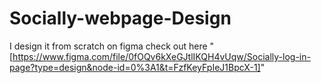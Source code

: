 # Socially-webpage-Design
I design it from scratch on figma check out here 
"[https://www.figma.com/file/0fOQv6kXeGJtlIKQH4vUqw/Socially-log-in-page?type=design&node-id=0%3A1&t=FzfKeyFpIeJ1BpcX-1]"
